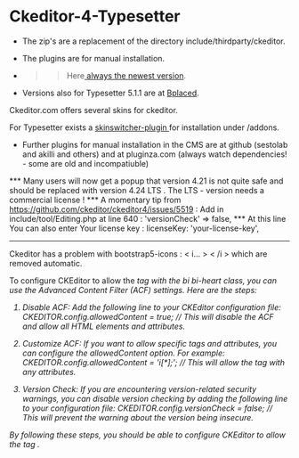 # Ckeditor-4-Typesetter

* The zip's are a replacement of the directory include/thirdparty/ckeditor.

* The plugins are for manual installation. 

* >> Here<a href=https://ckeditor.com/cke4/builder/download/85e2cfe7d2261e150e06ec1a20267d6e target=_blank> always the newest version</a>.

* Versions also for Typesetter 5.1.1 are at <a href=http://typesetter5.bplaced.net/Ckeditor target=_blank> Bplaced</a>.

Ckeditor.com offers several skins for ckeditor. 

For Typesetter exists a <a href=https://github.com/gtbu/CKE_Themes >
skinswitcher-plugin </a> for installation under /addons.

* Further plugins for manual installation in the CMS are at github (sestolab and akilli and others) and at pluginza.com (always watch dependencies! - some are old and incompatiuble)

*** Many users will now get a popup that version 4.21 is not quite safe and should be replaced with version 4.24 LTS .
The LTS - version needs a commercial license !
*** A momentary tip from  https://github.com/ckeditor/ckeditor4/issues/5519  :  Add in include/tool/Editing.php at line 640  :  'versionCheck'   => false,
*** At this line You can also enter Your license key  :    licenseKey: 'your-license-key', 

----------------------------------------------------------------------------------------------------
Ckeditor has a problem with bootstrap5-icons : < i... > < /i > which are removed automatic.

To configure CKEditor to allow the <i> tag with the bi bi-heart class, you can use the Advanced Content Filter (ACF) settings. Here are the steps:
1. Disable ACF:         Add the following line to your CKEditor configuration file:
   CKEDITOR.config.allowedContent = true;    //    This will disable the ACF and allow all HTML elements and attributes.

2. Customize ACF:   If you want to allow specific tags and attributes, you can configure the allowedContent option. For example:
   CKEDITOR.config.allowedContent = 'i[*];';         //     This will allow the <i> tag with any attributes.

3. Version Check: If you are encountering version-related security warnings, you can disable version checking by adding the following line to your configuration file:
   CKEDITOR.config.versionCheck = false;   //       This will prevent the warning about the version being insecure.

By following these steps, you should be able to configure CKEditor to allow the <i> tag .
